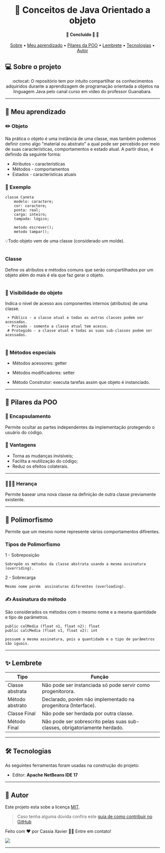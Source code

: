 <h1 align="center">
    <a>🔗 Conceitos de Java Orientado a objeto  </a>
</h1> 

<h4 align="center"> 
	🚧 Concluído 🚀 🚧
</h4>

<p align="center">
 <a href="#-sobre-o-projeto">Sobre</a> •
 <a href="#-meu-aprendizado">Meu aprendizado</a> • 
 <a href="#-pilares-da-poo">Pilares da POO</a> •
 <a href="#-lembrete">Lembrete</a> • 
 <a href="#-tecnologias">Tecnologias</a> •
 <a href="#-autor">Autor</a> 
</p>


## 💻 Sobre o projeto

<p align="center"> :octocat: O repositório tem por intuito compartilhar os conhecimentos adquiridos durante a aprendizagem 
de programação orientada a objetos na linguagem Java pelo canal curso em vídeo do professor Guanabara.</p>


---


## 📓 Meu aprendizado

###  ✏️ Objeto

Na prática o objeto é uma instância de uma classe, mas também podemos definir como algo "material ou abstrato" a qual 
pode ser percebido por meio de suas características, comportamentos e estado atual. A partir disso, é definido da
seguinte forma:

- Atributos - características
- Métodos - comportamentos
- Estados - características atuais

### 🎲 Exemplo
	
	classe Caneta
		modelo: caractere;
		cor: caractere;
		ponta: real;
		carga: inteiro;
		tampada: lógico;
		
		metodo escrever();
		metodo tampar();
		
💡Todo objeto vem de uma classe (considerado um molde).

#

### Classe

Define os atributos e métodos comuns que serão compartilhados por um objeto além do mais é ela que faz gerar o objeto.

#

### 👀 Visibilidade do objeto 

Indica o nível de acesso aos componentes internos (atributos) de uma classe.

	 + Público - a classe atual e todas as outras classes podem ser acessadas.
	 - Privado - somente a classe atual tem acesso.
	 # Protegido - a classe atual e todas as suas sub-classes podem ser acessadas.

#

### :stars: Métodos especiais

- Métodos acessores: getter

- Métodos modificadores: setter

- Método Construtor: executa tarefas assim que objeto é instanciado.

---

## 📌 Pilares da POO

### 🔋 Encapsulamento
Permite ocultar as partes independentes da implementação
protegendo o usuário do código.

### 🎲 Vantagens
- Torna as mudanças invisíveis;
- Facilita a reutilização do código;
- Reduz os efeitos colaterais.

---

### :family_man_girl_girl: Herança
Permite basear uma nova classe na definição de outra classe previamente existente.

---
 
## :busts_in_silhouette: Polimorfismo
Permite que um mesmo nome represente vários comportamentos difirentes.

### Tipos de Polimorfismo

   1 - Sobreposição 
   
   	Sobrepõe os métodos da classe abstrata usando a mesma assinatura (overriding).
   
   2 - Sobrecarga 
   	
	Mesmo nome porém  assinaturas diferentes (overloading).
   
### ✍️ Assinatura do método
 São considerados os métodos com o mesmo nome e a mesma quantidade e tipo de parâmetros.
	
 	public calMedia (float n1, float n2): float
	public calcMedia (float v1, float v2): int
	
	possuem a mesma assinatura, pois a quantidade e o tipo de parâmetros são iguais. 
 
 ---
 
## ✨ Lembrete 

| Tipo | Função |
| --- | --- |
| Classe abstrata | Não pode ser instanciada só pode servir como progenitorora.  |	
| Método abstrato | Declarado, porém não implementado na progenitora (Interface). |
| Classe Final 	  | Não pode ser herdada por outra classe.		         |
| Método Final 	  | Não pode ser sobrescrito pelas suas sub-classes, obrigatoriamente herdado. |  

---

## 🛠 Tecnologias

As seguintes ferramentas foram usadas na construção do projeto:

-   Editor:  **Apache NetBeans IDE 17** 

---


## 📝 Autor

Este projeto esta sobe a licença [MIT](./LICENSE).

> Caso tenha alguma dúvida confira este [guia de como contribuir no GitHub](https://www.cursoemvideo.com/curso/java-poo/)


Feito com ❤️ por Cassia Xavier 👋🏽 Entre em contato!

<a href="linkedin.com/in/cássia-xavier-mendes-dos-santos" target="_blank"><img src="https://img.shields.io/badge/-LinkedIn-%230077B5?style=flat-square&logo=linkedin&logoColor=white" target="_blank"></a>  



---
